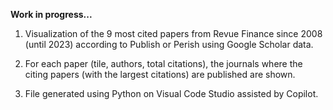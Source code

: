 
**Work in progress...**

 1. Visualization of the 9 most cited papers from Revue Finance since 2008 (until 2023) according to Publish or Perish using Google Scholar data.
    
 2. For each paper (tile, authors, total citations), the journals where the citing papers (with the largest citations) are published are shown. 
    
 3. File generated using Python on Visual Code Studio assisted by Copilot.

